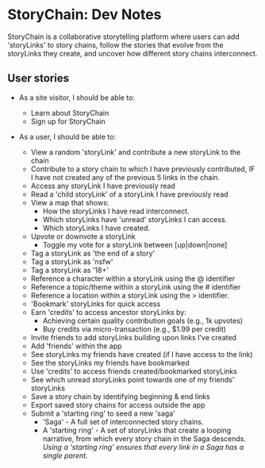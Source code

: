 # StoryChain: Dev Notes

StoryChain is a collaborative storytelling platform where users can add 'storyLinks'
to story chains, follow the stories that evolve from the storyLinks they create, and
uncover how different story chains interconnect.

## User stories

* As a site visitor, I should be able to:
  * Learn about StoryChain
  * Sign up for StoryChain

* As a user, I should be able to:
  * View a random 'storyLink' and contribute a new storyLink to the chain
  * Contribute to a story chain to which I have previously contributed, IF
      I have not created any of the previous 5 links in the chain.
  * Access any storyLink I have previously read
  * Read a 'child storyLink' of a storyLink I have previously read
  * View a map that shows:
    * How the storyLinks I have read interconnect.
    * Which storyLinks have 'unread' storyLinks I can access.
    * Which storyLinks I have created.
  * Upvote or downvote a storyLink
    * Toggle my vote for a storyLink between [up|down|none]
  * Tag a storyLink as 'the end of a story'
  * Tag a storyLink as 'nsfw'
  * Tag a storyLink as '18+'
  * Reference a character within a storyLink using the @ identifier
  * Reference a topic/theme within a storyLink using the # identifier
  * Reference a location within a storyLink using the > identifier.
  * 'Bookmark' storyLinks for quick access
  * Earn 'credits' to access ancestor storyLinks by:
    * Achieving certain quality contribution goals (e.g., 1k upvotes)
    * Buy credits via micro-transaction (e.g., $1.99 per credit)
  * Invite friends to add storyLinks building upon links I've created
  * Add 'friends' within the app
  * See storyLinks my friends have created (if I have access to the link)
  * See the storyLinks my friends have bookmarked
  * Use 'credits' to access friends created/bookmarked storyLinks
  * See which unread storyLinks point towards one of my friends' storyLinks
  * Save a story chain by identifying beginning & end links
  * Export saved story chains for access outside the app
  * Submit a 'starting ring' to seed a new 'saga'
    * 'Saga' - A full set of interconnected story chains.
    * A 'starting ring' - A set of storyLinks that create a looping narrative,
        from which every story chain in the Saga descends. _Using a 'starting
        ring' ensures that every link in a Saga has a single parent._